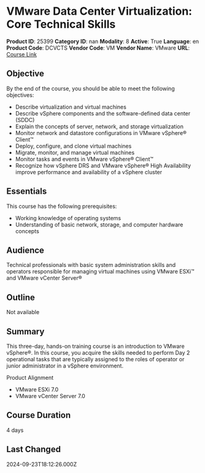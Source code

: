 # VMware Data Center Virtualization: Core Technical Skills

**Product ID**: 25399
**Category ID**: nan
**Modality**: 8
**Active**: True
**Language**: en
**Product Code**: DCVCTS
**Vendor Code**: VM
**Vendor Name**: VMware
**URL**: [Course Link](https://www.fastlaneus.com/course/vmware-dcvcts)

## Objective
By the end of the course, you should be able to meet the following objectives:


- Describe virtualization and virtual machines
- Describe vSphere components and the software-defined data center (SDDC)
- Explain the concepts of server, network, and storage virtualization
- Monitor network and datastore configurations in VMware vSphere® Client™
- Deploy, configure, and clone virtual machines
- Migrate, monitor, and manage virtual machines
- Monitor tasks and events in VMware vSphere® Client™
- Recognize how vSphere DRS and VMware vSphere® High Availability improve performance and availability of a vSphere cluster

## Essentials
This course has the following prerequisites:


- Working knowledge of operating systems
- Understanding of basic network, storage, and computer hardware concepts

## Audience
Technical professionals with basic system administration skills and operators responsible for managing virtual machines using VMware ESXi™ and VMware vCenter Server®

## Outline
Not available

## Summary
This three-day, hands-on training course is an introduction to VMware vSphere®.  In this course, you acquire the skills needed to perform Day 2 operational tasks that are typically assigned to the roles of operator or junior administrator in a vSphere environment.

Product Alignment


- VMware ESXi 7.0
- VMware vCenter Server 7.0

## Course Duration
4 days

## Last Changed
2024-09-23T18:12:26.000Z
